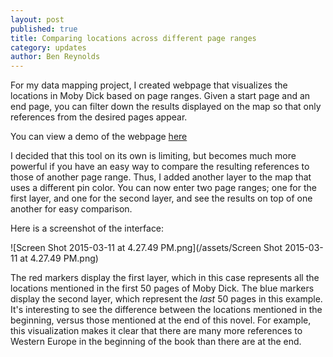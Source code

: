 ```yaml
---
layout: post
published: true
title: Comparing locations across different page ranges
category: updates
author: Ben Reynolds
---
```


For my data mapping project, I created webpage that visualizes the locations in Moby Dick based on page ranges. Given a start page and an end page, you can filter down the results displayed on the map so that only references from the desired pages appear.

You can view a demo of the webpage [here](https://rawgit.com/Benolds/CMS-633-Moby-Dick-Locations-Visualization/master/showMap.html)

I decided that this tool on its own is limiting, but becomes much more powerful if you have an easy way to compare the resulting references to those of another page range. Thus, I added another layer to the map that uses a different pin color. You can now enter two page ranges; one for the first layer, and one for the second layer, and see the results on top of one another for easy comparison.

Here is a screenshot of the interface:

![Screen Shot 2015-03-11 at 4.27.49 PM.png](/assets/Screen Shot 2015-03-11 at 4.27.49 PM.png)

The red markers display the first layer, which in this case represents all the locations mentioned in the first 50 pages of Moby Dick. The blue markers display the second layer, which represent the _last_ 50 pages in this example. It's interesting to see the difference between the locations mentioned in the beginning, versus those mentioned at the end of this novel. For example, this visualization makes it clear that there are many more references to Western Europe in the beginning of the book than there are at the end.